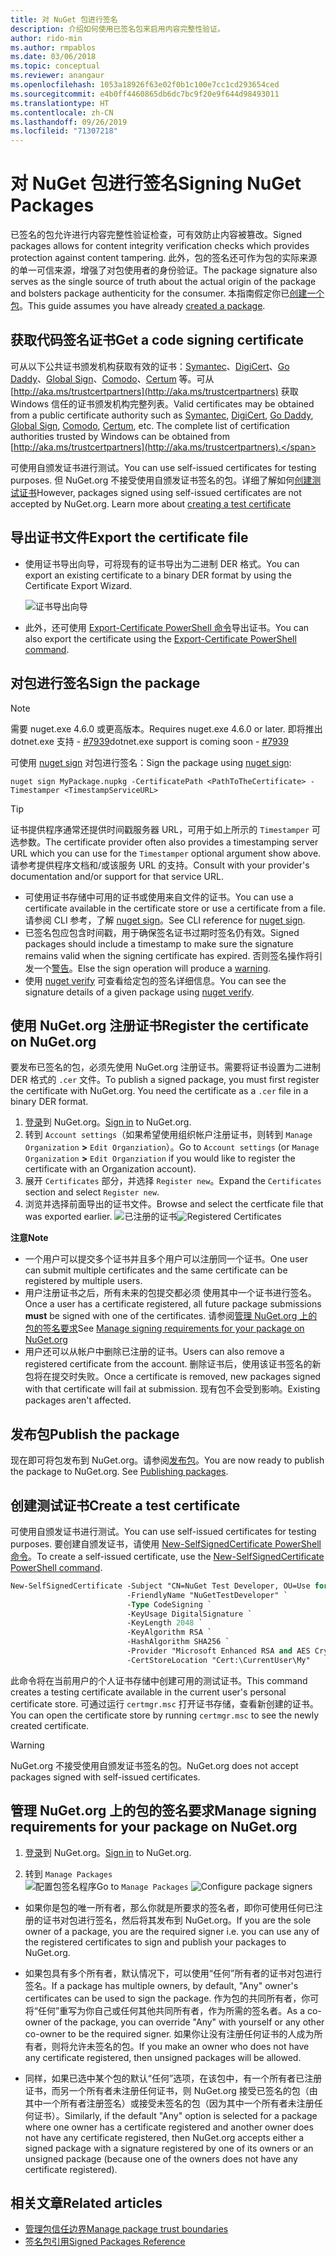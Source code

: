 ```yaml
---
title: 对 NuGet 包进行签名
description: 介绍如何使用已签名包来启用内容完整性验证。
author: rido-min
ms.author: rmpablos
ms.date: 03/06/2018
ms.topic: conceptual
ms.reviewer: anangaur
ms.openlocfilehash: 1053a18926f63e02f0b1c100e7cc1cd293654ced
ms.sourcegitcommit: e4b0ff4460865db6dc7bc9f20e9f644d98493011
ms.translationtype: HT
ms.contentlocale: zh-CN
ms.lasthandoff: 09/26/2019
ms.locfileid: "71307218"
---
```

# <a name="signing-nuget-packages"></a><span data-ttu-id="82c4e-103">对 NuGet 包进行签名</span><span class="sxs-lookup"><span data-stu-id="82c4e-103">Signing NuGet Packages</span></span>

<span data-ttu-id="82c4e-104">已签名的包允许进行内容完整性验证检查，可有效防止内容被篡改。</span><span class="sxs-lookup"><span data-stu-id="82c4e-104">Signed packages allows for content integrity verification checks which provides protection against content tampering.</span></span> <span data-ttu-id="82c4e-105">此外，包的签名还可作为包的实际来源的单一可信来源，增强了对包使用者的身份验证。</span><span class="sxs-lookup"><span data-stu-id="82c4e-105">The package signature also serves as the single source of truth about the actual origin of the package and bolsters package authenticity for the consumer.</span></span> <span data-ttu-id="82c4e-106">本指南假定你已[创建一个包](creating-a-package.md)。</span><span class="sxs-lookup"><span data-stu-id="82c4e-106">This guide assumes you have already [created a package](creating-a-package.md).</span></span>

## <a name="get-a-code-signing-certificate"></a><span data-ttu-id="82c4e-107">获取代码签名证书</span><span class="sxs-lookup"><span data-stu-id="82c4e-107">Get a code signing certificate</span></span>

<span data-ttu-id="82c4e-108">可从以下公共证书颁发机构获取有效的证书：[Symantec](https://trustcenter.websecurity.symantec.com/process/trust/productOptions?productType=SoftwareValidationClass3)、[DigiCert](https://www.digicert.com/code-signing/)、[Go Daddy](https://www.godaddy.com/web-security/code-signing-certificate)、[Global Sign](https://www.globalsign.com/en/code-signing-certificate/)、[Comodo](https://www.comodo.com/e-commerce/code-signing/code-signing-certificate.php)、[Certum](https://www.certum.eu/certum/cert,offer_en_open_source_cs.xml) 等。可从 [http://aka.ms/trustcertpartners](http://aka.ms/trustcertpartners) 获取 Windows 信任的证书颁发机构完整列表。</span><span class="sxs-lookup"><span data-stu-id="82c4e-108">Valid certificates may be obtained from a public certificate authority such as [Symantec](https://trustcenter.websecurity.symantec.com/process/trust/productOptions?productType=SoftwareValidationClass3), [DigiCert](https://www.digicert.com/code-signing/), [Go Daddy](https://www.godaddy.com/web-security/code-signing-certificate), [Global Sign](https://www.globalsign.com/en/code-signing-certificate/), [Comodo](https://www.comodo.com/e-commerce/code-signing/code-signing-certificate.php), [Certum](https://www.certum.eu/certum/cert,offer_en_open_source_cs.xml), etc. The complete list of certification authorities trusted by Windows can be obtained from [http://aka.ms/trustcertpartners](http://aka.ms/trustcertpartners).</span></span>

<span data-ttu-id="82c4e-109">可使用自颁发证书进行测试。</span><span class="sxs-lookup"><span data-stu-id="82c4e-109">You can use self-issued certificates for testing purposes.</span></span> <span data-ttu-id="82c4e-110">但 NuGet.org 不接受使用自颁发证书签名的包。详细了解如何[创建测试证书](#create-a-test-certificate)</span><span class="sxs-lookup"><span data-stu-id="82c4e-110">However, packages signed using self-issued certificates are not accepted by NuGet.org. Learn more about [creating a test certificate](#create-a-test-certificate)</span></span>

## <a name="export-the-certificate-file"></a><span data-ttu-id="82c4e-111">导出证书文件</span><span class="sxs-lookup"><span data-stu-id="82c4e-111">Export the certificate file</span></span>

* <span data-ttu-id="82c4e-112">使用证书导出向导，可将现有的证书导出为二进制 DER 格式。</span><span class="sxs-lookup"><span data-stu-id="82c4e-112">You can export an existing certificate to a binary DER format by using the Certificate Export Wizard.</span></span>

  ![证书导出向导](../reference/media/CertificateExportWizard.png)

* <span data-ttu-id="82c4e-114">此外，还可使用 [Export-Certificate PowerShell 命令](/powershell/module/pkiclient/export-certificate)导出证书。</span><span class="sxs-lookup"><span data-stu-id="82c4e-114">You can also export the certificate using the [Export-Certificate PowerShell command](/powershell/module/pkiclient/export-certificate).</span></span>

## <a name="sign-the-package"></a><span data-ttu-id="82c4e-115">对包进行签名</span><span class="sxs-lookup"><span data-stu-id="82c4e-115">Sign the package</span></span>

> [!note]
> <span data-ttu-id="82c4e-116">需要 nuget.exe 4.6.0 或更高版本。</span><span class="sxs-lookup"><span data-stu-id="82c4e-116">Requires nuget.exe 4.6.0 or later.</span></span> <span data-ttu-id="82c4e-117">即将推出 dotnet.exe 支持 - [#7939](https://github.com/NuGet/Home/issues/7939)</span><span class="sxs-lookup"><span data-stu-id="82c4e-117">dotnet.exe support is coming soon - [#7939](https://github.com/NuGet/Home/issues/7939)</span></span>

<span data-ttu-id="82c4e-118">可使用 [nuget sign](../reference/cli-reference/cli-ref-sign.md) 对包进行签名：</span><span class="sxs-lookup"><span data-stu-id="82c4e-118">Sign the package using [nuget sign](../reference/cli-reference/cli-ref-sign.md):</span></span>

```cli
nuget sign MyPackage.nupkg -CertificatePath <PathToTheCertificate> -Timestamper <TimestampServiceURL>
```

> [!Tip]
> <span data-ttu-id="82c4e-119">证书提供程序通常还提供时间戳服务器 URL，可用于如上所示的 `Timestamper` 可选参数。</span><span class="sxs-lookup"><span data-stu-id="82c4e-119">The certificate provider often also provides a timestamping server URL which you can use for the `Timestamper` optional argument show above.</span></span> <span data-ttu-id="82c4e-120">请参考提供程序文档和/或该服务 URL 的支持。</span><span class="sxs-lookup"><span data-stu-id="82c4e-120">Consult with your provider's documentation and/or support for that service URL.</span></span>

* <span data-ttu-id="82c4e-121">可使用证书存储中可用的证书或使用来自文件的证书。</span><span class="sxs-lookup"><span data-stu-id="82c4e-121">You can use a certificate available in the certificate store or use a certificate from a file.</span></span> <span data-ttu-id="82c4e-122">请参阅 CLI 参考，了解 [nuget sign](../reference/cli-reference/cli-ref-sign.md)。</span><span class="sxs-lookup"><span data-stu-id="82c4e-122">See CLI reference for [nuget sign](../reference/cli-reference/cli-ref-sign.md).</span></span>
* <span data-ttu-id="82c4e-123">已签名包应包含时间戳，用于确保签名证书过期时签名仍有效。</span><span class="sxs-lookup"><span data-stu-id="82c4e-123">Signed packages should include a timestamp to make sure the signature remains valid when the signing certificate has expired.</span></span> <span data-ttu-id="82c4e-124">否则签名操作将引发一个[警告](../reference/errors-and-warnings/NU3002.md)。</span><span class="sxs-lookup"><span data-stu-id="82c4e-124">Else the sign operation will produce a [warning](../reference/errors-and-warnings/NU3002.md).</span></span>
* <span data-ttu-id="82c4e-125">使用 [nuget verify](../reference/cli-reference/cli-ref-verify.md) 可查看给定包的签名详细信息。</span><span class="sxs-lookup"><span data-stu-id="82c4e-125">You can see the signature details of a given package using [nuget verify](../reference/cli-reference/cli-ref-verify.md).</span></span>

## <a name="register-the-certificate-on-nugetorg"></a><span data-ttu-id="82c4e-126">使用 NuGet.org 注册证书</span><span class="sxs-lookup"><span data-stu-id="82c4e-126">Register the certificate on NuGet.org</span></span>

<span data-ttu-id="82c4e-127">要发布已签名的包，必须先使用 NuGet.org 注册证书。需要将证书设置为二进制 DER 格式的 `.cer` 文件。</span><span class="sxs-lookup"><span data-stu-id="82c4e-127">To publish a signed package, you must first register the certificate with NuGet.org. You need the certificate as a `.cer` file in a binary DER format.</span></span>

1. <span data-ttu-id="82c4e-128">[登录](https://www.nuget.org/users/account/LogOn?returnUrl=%2F)到 NuGet.org。</span><span class="sxs-lookup"><span data-stu-id="82c4e-128">[Sign in](https://www.nuget.org/users/account/LogOn?returnUrl=%2F) to NuGet.org.</span></span>
1. <span data-ttu-id="82c4e-129">转到 `Account settings`（如果希望使用组织帐户注册证书，则转到 `Manage Organization` **>** `Edit Organziation`）。</span><span class="sxs-lookup"><span data-stu-id="82c4e-129">Go to `Account settings` (or `Manage Organization` **>** `Edit Organziation` if you would like to register the certificate with an Organization account).</span></span>
1. <span data-ttu-id="82c4e-130">展开 `Certificates` 部分，并选择 `Register new`。</span><span class="sxs-lookup"><span data-stu-id="82c4e-130">Expand the `Certificates` section and select `Register new`.</span></span>
1. <span data-ttu-id="82c4e-131">浏览并选择前面导出的证书文件。</span><span class="sxs-lookup"><span data-stu-id="82c4e-131">Browse and select the certficate file that was exported earlier.</span></span>
  <span data-ttu-id="82c4e-132">![已注册的证书](../reference/media/registered-certs.png)</span><span class="sxs-lookup"><span data-stu-id="82c4e-132">![Registered Certificates](../reference/media/registered-certs.png)</span></span>

<span data-ttu-id="82c4e-133">**注意**</span><span class="sxs-lookup"><span data-stu-id="82c4e-133">**Note**</span></span>
* <span data-ttu-id="82c4e-134">一个用户可以提交多个证书并且多个用户可以注册同一个证书。</span><span class="sxs-lookup"><span data-stu-id="82c4e-134">One user can submit multiple certificates and the same certificate can be registered by multiple users.</span></span>
* <span data-ttu-id="82c4e-135">用户注册证书之后，所有未来的包提交都必须  使用其中一个证书进行签名。</span><span class="sxs-lookup"><span data-stu-id="82c4e-135">Once a user has a certificate registered, all future package submissions **must** be signed with one of the certificates.</span></span> <span data-ttu-id="82c4e-136">请参阅[管理 NuGet.org 上的包的签名要求](#manage-signing-requirements-for-your-package-on-nugetorg)</span><span class="sxs-lookup"><span data-stu-id="82c4e-136">See [Manage signing requirements for your package on NuGet.org](#manage-signing-requirements-for-your-package-on-nugetorg)</span></span>
* <span data-ttu-id="82c4e-137">用户还可以从帐户中删除已注册的证书。</span><span class="sxs-lookup"><span data-stu-id="82c4e-137">Users can also remove a registered certificate from the account.</span></span> <span data-ttu-id="82c4e-138">删除证书后，使用该证书签名的新包将在提交时失败。</span><span class="sxs-lookup"><span data-stu-id="82c4e-138">Once a certificate is removed, new packages signed with that certificate will fail at submission.</span></span> <span data-ttu-id="82c4e-139">现有包不会受到影响。</span><span class="sxs-lookup"><span data-stu-id="82c4e-139">Existing packages aren't affected.</span></span>

## <a name="publish-the-package"></a><span data-ttu-id="82c4e-140">发布包</span><span class="sxs-lookup"><span data-stu-id="82c4e-140">Publish the package</span></span>

<span data-ttu-id="82c4e-141">现在即可将包发布到 NuGet.org。请参阅[发布包](../nuget-org/Publish-a-package.md)。</span><span class="sxs-lookup"><span data-stu-id="82c4e-141">You are now ready to publish the package to NuGet.org. See [Publishing packages](../nuget-org/Publish-a-package.md).</span></span>

## <a name="create-a-test-certificate"></a><span data-ttu-id="82c4e-142">创建测试证书</span><span class="sxs-lookup"><span data-stu-id="82c4e-142">Create a test certificate</span></span>

<span data-ttu-id="82c4e-143">可使用自颁发证书进行测试。</span><span class="sxs-lookup"><span data-stu-id="82c4e-143">You can use self-issued certificates for testing purposes.</span></span> <span data-ttu-id="82c4e-144">要创建自颁发证书，请使用 [New-SelfSignedCertificate PowerShell 命令](/powershell/module/pkiclient/new-selfsignedcertificate)。</span><span class="sxs-lookup"><span data-stu-id="82c4e-144">To create a self-issued certificate, use the [New-SelfSignedCertificate PowerShell command](/powershell/module/pkiclient/new-selfsignedcertificate).</span></span>

```ps
New-SelfSignedCertificate -Subject "CN=NuGet Test Developer, OU=Use for testing purposes ONLY" `
                          -FriendlyName "NuGetTestDeveloper" `
                          -Type CodeSigning `
                          -KeyUsage DigitalSignature `
                          -KeyLength 2048 `
                          -KeyAlgorithm RSA `
                          -HashAlgorithm SHA256 `
                          -Provider "Microsoft Enhanced RSA and AES Cryptographic Provider" `
                          -CertStoreLocation "Cert:\CurrentUser\My" 
```

<span data-ttu-id="82c4e-145">此命令将在当前用户的个人证书存储中创建可用的测试证书。</span><span class="sxs-lookup"><span data-stu-id="82c4e-145">This command creates a testing certificate available in the current user's personal certificate store.</span></span> <span data-ttu-id="82c4e-146">可通过运行 `certmgr.msc` 打开证书存储，查看新创建的证书。</span><span class="sxs-lookup"><span data-stu-id="82c4e-146">You can open the certificate store by running `certmgr.msc` to see the newly created certificate.</span></span>

> [!Warning]
> <span data-ttu-id="82c4e-147">NuGet.org 不接受使用自颁发证书签名的包。</span><span class="sxs-lookup"><span data-stu-id="82c4e-147">NuGet.org does not accept packages signed with self-issued certificates.</span></span>

## <a name="manage-signing-requirements-for-your-package-on-nugetorg"></a><span data-ttu-id="82c4e-148">管理 NuGet.org 上的包的签名要求</span><span class="sxs-lookup"><span data-stu-id="82c4e-148">Manage signing requirements for your package on NuGet.org</span></span>
1. <span data-ttu-id="82c4e-149">[登录](https://www.nuget.org/users/account/LogOn?returnUrl=%2F)到 NuGet.org。</span><span class="sxs-lookup"><span data-stu-id="82c4e-149">[Sign in](https://www.nuget.org/users/account/LogOn?returnUrl=%2F) to NuGet.org.</span></span>

1. <span data-ttu-id="82c4e-150">转到 `Manage Packages`  
   ![配置包签名程序](../reference/media/configure-package-signers.png)</span><span class="sxs-lookup"><span data-stu-id="82c4e-150">Go to `Manage Packages` 
![Configure package signers](../reference/media/configure-package-signers.png)</span></span>

* <span data-ttu-id="82c4e-151">如果你是包的唯一所有者，那么你就是所要求的签名者，即你可使用任何已注册的证书对包进行签名，然后将其发布到 NuGet.org。</span><span class="sxs-lookup"><span data-stu-id="82c4e-151">If you are the sole owner of a package, you are the required signer i.e. you can use any of the registered certificates to sign and publish your packages to NuGet.org.</span></span>

* <span data-ttu-id="82c4e-152">如果包具有多个所有者，默认情况下，可以使用“任何”所有者的证书对包进行签名。</span><span class="sxs-lookup"><span data-stu-id="82c4e-152">If a package has multiple owners, by default, "Any" owner's certificates can be used to sign the package.</span></span> <span data-ttu-id="82c4e-153">作为包的共同所有者，你可将“任何”重写为你自己或任何其他共同所有者，作为所需的签名者。</span><span class="sxs-lookup"><span data-stu-id="82c4e-153">As a co-owner of the package, you can override "Any" with yourself or any other co-owner to be the required signer.</span></span> <span data-ttu-id="82c4e-154">如果你让没有注册任何证书的人成为所有者，则将允许未签名的包。</span><span class="sxs-lookup"><span data-stu-id="82c4e-154">If you make an owner  who does not have any certificate registered, then unsigned packages will be allowed.</span></span> 

* <span data-ttu-id="82c4e-155">同样，如果已选中某个包的默认“任何”选项，在该包中，有一个所有者已注册证书，而另一个所有者未注册任何证书，则 NuGet.org 接受已签名的包（由其中一个所有者注册签名）或接受未签名的包（因为其中一个所有者未注册任何证书）。</span><span class="sxs-lookup"><span data-stu-id="82c4e-155">Similarly, if the default "Any" option is selected for a package where one owner has a certificate registered and another owner does not have any certificate registered, then NuGet.org accepts either a signed package with a signature registered by one of its owners or an unsigned package (because one of the owners does not have any certificate registered).</span></span>

## <a name="related-articles"></a><span data-ttu-id="82c4e-156">相关文章</span><span class="sxs-lookup"><span data-stu-id="82c4e-156">Related articles</span></span>

- [<span data-ttu-id="82c4e-157">管理包信任边界</span><span class="sxs-lookup"><span data-stu-id="82c4e-157">Manage package trust boundaries</span></span>](../consume-packages/installing-signed-packages.md)
- [<span data-ttu-id="82c4e-158">签名包引用</span><span class="sxs-lookup"><span data-stu-id="82c4e-158">Signed Packages Reference</span></span>](../reference/Signed-Packages-Reference.md)
